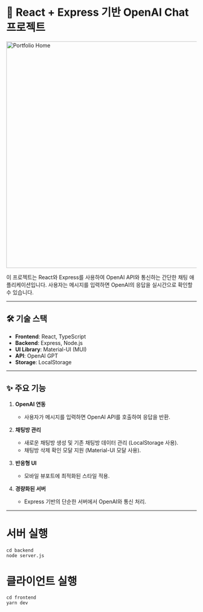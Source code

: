 # 🔹 React + Express 기반 OpenAI Chat 프로젝트
<p align="left">
  <img src="https://github.com/user-attachments/assets/2b05bedb-f00f-4089-b7a8-b90a9dc29e1c" width="600" alt="Portfolio Home">
</p>
이 프로젝트는 React와 Express를 사용하여 OpenAI API와 통신하는 간단한 채팅 애플리케이션입니다. 사용자는 메시지를 입력하면 OpenAI의 응답을 실시간으로 확인할 수 있습니다.

---

## 🛠️ 기술 스택
- **Frontend**: React, TypeScript
- **Backend**: Express, Node.js
- **UI Library**: Material-UI (MUI)
- **API**: OpenAI GPT
- **Storage**: LocalStorage

---

## ✨ 주요 기능
1. **OpenAI 연동**  
   - 사용자가 메시지를 입력하면 OpenAI API를 호출하여 응답을 반환.
   
2. **채팅방 관리**  
   - 새로운 채팅방 생성 및 기존 채팅방 데이터 관리 (LocalStorage 사용).  
   - 채팅방 삭제 확인 모달 지원 (Material-UI 모달 사용).

3. **반응형 UI**  
   - 모바일 뷰포트에 최적화된 스타일 적용.

4. **경량화된 서버**  
   - Express 기반의 단순한 서버에서 OpenAI와 통신 처리.

---

# 서버 실행
<pre><code>cd backend
node server.js
</code></pre>

# 클라이언트 실행
<pre><code>cd frontend
yarn dev
</code></pre>
